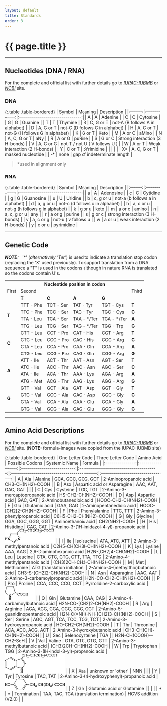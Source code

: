 ```yaml
---
layout: default
title: Standards
order: 3
---
```


# {{ page.title }}

* * * 

## Nucleotides (DNA / RNA)

For the complete and official list with further details go to [_IUPAC-IUBMB_](http://www.chem.qmul.ac.uk/iubmb/misc/naseq.html#500) or [_NCBI_](http://www.ncbi.nlm.nih.gov/BLAST/blastcgihelp.shtml) site.

### **DNA**

{:.table .table-bordered}
| Symbol |    Meaning   |           Description           |
|:------:|:------------:|:-------------------------------:|
| A      | A            | Adenine                         |
| C      | C            | Cytosine                        |
| G      | G            | Guanine                         |
| T      | T            | Thymine                         |
| B      | C, G or T    | not-A (B follows A in alphabet) |
| D      | A, G or T    | not-C (D follows C in alphabet) |
| H      | A, C or T    | not-G (H follows G in alphabet) |
| K      | G or T       | Keto                            |
| M      | A or C       | aMino                           |
| N      | A, C, G or T | aNy                             |
| R      | A or G       | puRine                          |
| S      | G or C       | Strong interaction (3 H-bonds)  |
| V      | A, C or G    | not-T / not-U ( V follows U )   |
| W      | A or T       | Weak interaction (2 H-bonds)    |
| Y      | C or T       | pYrimidine                      |
|        |              |                                 |
| X*     | A, C, G or T | masked nucleotide               |
| -*     | none         | gap of indeterminate length     |

> *used in alignment only

### **RNA**

{:.table .table-bordered}
| Symbol |    Meaning   |           Description           |
|:------:|:------------:|:-------------------------------:|
| a      | A            | Adenosine                       |
| c      | C            | Cytidine                        |
| g      | G            | Guanosine                       |
| u      | U            | Uridine                         |
| b      | c, g or u    | not-a (b follows a in alphabet) |
| d      | a, g or u    | not-c (d follows c in alphabet) |
| h      | a, c or u    | not-g (h follows g in alphabet) |
| k      | g or u       | keto                            |
| m      | a or c       | amino                           |
| n      | a, c, g or u | any                             |
| r      | a or g       | purine                          |
| s      | g or c       | strong interaction (3 H-bonds)  |
| v      | a, c or g    | not-u ( v follows u             |
| w      | a or u       | weak interaction (2 H-bonds)    |
| y      | c or u       | pyrimidine                      |

* * * 

## Genetic Code

**_NOTE:_** &nbsp; '*' (_alternatively 'Ter'_) is used to indicate a translation stop codon (replacing the 'X' used previously). To support translation from a DNA sequence a "T" is used in the codons although in nature RNA is translated so the codons contain U's.

<table class="table table-bordered text-center">
  <tr>
    <th colspan="6">Nucleotide position in codon</th>
  </tr>
  <tr>
    <td>First<br></td>
    <td colspan="4">Second</td>
    <td>Third</td>
  </tr>
  <tr>
    <td></td>
    <td><b>T</b></td>
    <td><b>C</b></td>
    <td><b>A</b></td>
    <td><b>G</b></td>
    <td></td>
  </tr>
  <tr class="active">
    <td rowspan="4"><b>T</b><br></td>
    <td>TTT - Phe</td>
    <td>TCT - Ser</td>
    <td>TAT - Tyr</td>
    <td>TGT - Cys</td>
    <td><b>T</b></td>
  </tr>
  <tr class="active">
    <td>TTC - Phe</td>
    <td>TCC - Ser</td>
    <td>TAC - Tyr</td>
    <td>TGC - Cys</td>
    <td><b>C</b></td>
  </tr>
  <tr class="active">
    <td>TTA - Leu</td>
    <td>TCA - Ser</td>
    <td>TAA - */Ter</td>
    <td>TGA - */Ter</td>
    <td><b>A</b></td>
  </tr>
  <tr class="active">
    <td>TTG - Leu</td>
    <td>TCG - Ser</td>
    <td>TAG - */Ter</td>
    <td>TGG - Trp</td>
    <td><b>G</b></td>
  </tr>
  <tr>
    <td rowspan="4"><b>C</b></td>
    <td>CTT - Leu</td>
    <td>CCT - Pro</td>
    <td>CAT - His</td>
    <td>CGT - Arg</td>
    <td><b>T</b></td>
  </tr>
  <tr>
    <td>CTC - Leu</td>
    <td>CCC - Pro</td>
    <td>CAC - His</td>
    <td>CGC - Arg</td>
    <td><b>C</b></td>
  </tr>
  <tr>
    <td>CTA - Leu</td>
    <td>CCA - Pro</td>
    <td>CAA - Gln</td>
    <td>CGA - Arg</td>
    <td><b>A</b></td>
  </tr>
  <tr>
    <td>CTG - Leu</td>
    <td>CCG - Pro</td>
    <td>CAG - Gln</td>
    <td>CGG - Arg</td>
    <td><b>G</b></td>
  </tr>
  <tr class="active">
    <td rowspan="4"><b>A</b></td>
    <td>ATT - Ile</td>
    <td>ACT - Thr</td>
    <td>AAT - Asn</td>
    <td>AGT - Ser</td>
    <td><b>T</b></td>
  </tr>
  <tr class="active">
    <td>ATC - Ile</td>
    <td>ACC - Thr</td>
    <td>AAC - Asn</td>
    <td>AGC - Ser</td>
    <td><b>C</b></td>
  </tr>
  <tr class="active">
    <td>ATA - Ile</td>
    <td>ACA - Thr</td>
    <td>AAA - Lys</td>
    <td>AGA - Arg</td>
    <td><b>A</b></td>
  </tr>
  <tr class="active">
    <td>ATG - Met</td>
    <td>ACG - Thr</td>
    <td>AAG - Lys</td>
    <td>AGG - Arg</td>
    <td><b>G</b></td>
  </tr>
  <tr>
    <td rowspan="4"><b>G</b></td>
    <td>GTT - Val</td>
    <td>GCT - Ala</td>
    <td>GAT - Asp</td>
    <td>GGT - Gly</td>
    <td><b>T</b></td>
  </tr>
  <tr>
    <td>GTC - Val</td>
    <td>GCC - Ala</td>
    <td>GAC - Asp</td>
    <td>GGC - Gly</td>
    <td><b>C</b></td>
  </tr>
  <tr>
    <td>GTA - Val</td>
    <td>GCA - Ala</td>
    <td>GAA - Glu</td>
    <td>GGA - Gly</td>
    <td><b>A</b></td>
  </tr>
  <tr>
    <td>GTG - Val</td>
    <td>GCG - Ala</td>
    <td>GAG - Glu</td>
    <td>GGG - Gly</td>
    <td><b>G</b></td>
  </tr>
</table>

* * * 

## Amino Acid Descriptions

For the complete and official list with further details go to [_IUPAC-IUBMB_](http://www.chem.qmul.ac.uk/iupac/AminoAcid/AA1n2.html) or [_NCBI_](http://www.ncbi.nlm.nih.gov/BLAST/blastcgihelp.shtml) site. (**NOTE:** formula-images were copied from the IUPAC-IUBMB site)

{:.table .table-bordered}
| One Letter Code | Three Letter Code |          Amino Acid         |             Possible Codons             |                Systemic Name                |              Formula              |
|:---------------:|:-----------------:|:---------------------------:|:---------------------------------------:|:-------------------------------------------:|:---------------------------------:|
| A               | Ala               | Alanine                     | GCA, GCC, GCG, GCT                      | 2-Aminopropanoic acid                       | CH3-CH(NH2)-COOH                  |
| B               | Asx               | Aspartic acid or Asparagine | AAC, AAT, GAC, GAT                      |                                             |                                   |
| C               | Cys               | Cysteine                    | TGC, TGT                                | 2-Amino-3-mercaptopropanoic acid            | HS-CH2-CH(NH2)-COOH               |
| D               | Asp               | Aspartic acid               | GAC, GAT                                | 2-Aminobutanedioic acid                     | HOOC-CH2-CH(NH2)-COOH             |
| E               | Glu               | Glutamic acid               | GAA, GAG                                | 2-Aminopentanedioic acid                    | HOOC-[CH2]2-CH(NH2)-COOH          |
| F               | Phe               | Phenylalanine               | TTC, TTT                                | 2-Amino-3-phenylpropanoic acid              | C6H5-CH2-CH(NH2)-COOH             |
| G               | Gly               | Glycine                     | GGA, GGC, GGG, GGT                      | Aminoethanoic acid                          | CH2(NH2)-COOH                     |
| H               | His               | Histidine                   | CAC, CAT                                | 2-Amino-3-(1H-imidazol-4-yl)-propanoic acid | ![Histidine](/assets/AA/histidine.gif)     |
| I               | Ile               | Isoleucine                  | ATA, ATC, ATT                           | 2-Amino-3-methylpentanoic acid              | C2H5-CH(CH3)-CH(NH2)-COOH         |
| K               | Lys               | Lysine                      | AAA, AAG                                | 2,6-Diaminohexanoic acid                    | H2N-[CH2]4-CH(NH2)-COOH           |
| L               | Leu               | Leucine                     | CTA, CTC, CTG, CTT, TTA, TTG            | 2-Amino-4-methylpentanoic acid              | (CH3)2CH-CH2-CH(NH2)-COOH         |
| M               | Met               | Methionine                  | ATG (translation initiation)            | 2-Amino-4-(methylthio)butanoic acid         | CH3-S-[CH2]2-CH(NH2)-COOH         |
| N               | Asn               | Asparagine                  | AAC, AAT                                | 2-Amino-3-carbamoylpropanoic acid           | H2N-CO-CH2-CH(NH2)-COOH           |
| P               | Pro               | Proline                     | CCA, CCC, CCG, CCT                      | Pyrrolidine-2-carboxylic acid               | ![Proline](/assets/AA/proline.gif)       |
| Q               | Gln               | Glutamine                   | CAA, CAG                                | 2-Amino-4-carbamoylbutanoic acid            | H2N-CO-[CH2]2-CH(NH2)-COOH        |
| R               | Arg               | Arginine                    | AGA, AGG, CGA, CGC, CGG, CGT            | 2-Amino-5-guanidinopentanoic acid           | H2N-C(=NH)-NH-[CH2]3-CH(NH2)-COOH |
| S               | Ser               | Serine                      | AGC, AGT, TCA, TCC, TCG, TCT            | 2-Amino-3-hydroxypropanoic acid             | HO-CH2-CH(NH2)-COOH               |
| T               | Thr               | Threonine                   | ACA, ACC, ACG, ACT                      | 2-Amino-3-hydroxybutanoic acid              | CH3-CH(OH)-CH(NH2)-COOH           |
| U               | Sec               | Selenocysteine              | TGA                                     |                                             | H2N-CH(COOH)--CH2-SeH             |
| V               | Val               | Valine                      | GTA, GTC, GTG, GTT                      | 2-Amino-3-methylbutanoic acid               | (CH3)2CH-CH(NH2)-COOH             |
| W               | Trp               | Tryptophan                  | TGG                                     | 2-Amino-3-(lH-indol-3-yl)-propanoic acid    | ![Tryptophan](/assets/AA/tryptophan.gif)    |
| X               | Xaa               | unknown or 'other'          | NNN                                     |                                             |                                   |
| Y               | Tyr               | Tyrosine                    | TAC, TAT                                | 2-Amino-3-(4-hydroxyphenyl)-propanoic acid  | ![Tyrosine](/assets/AA/tyrosine.gif)      |
| Z               | Glx               | Glutamic acid or Glutamine  |                                         |                                             |                                   |
| *               | *                 | Termination                 | TAA, TAG, TGA (translation termination) | HGVS addition (V2.0)                        |                                   |

